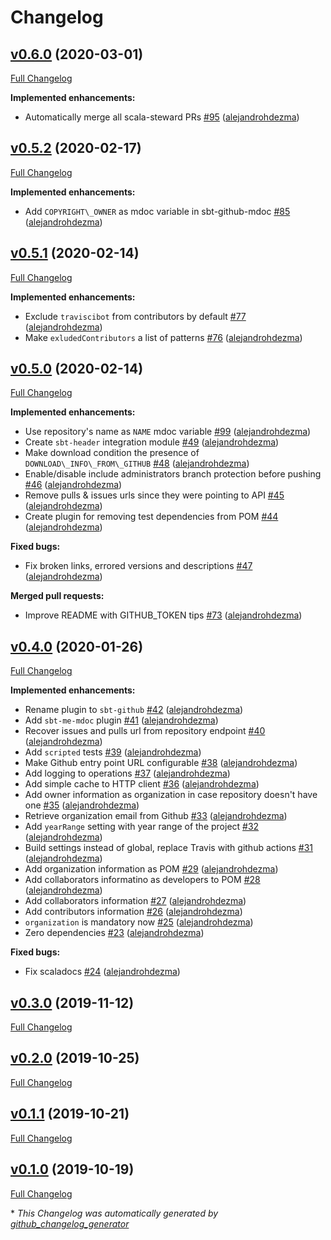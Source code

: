 # Changelog

## [v0.6.0](https://github.com/alejandrohdezma/sbt-github/tree/v0.6.0) (2020-03-01)

[Full Changelog](https://github.com/alejandrohdezma/sbt-github/compare/v0.5.2...v0.6.0)

**Implemented enhancements:**

- Automatically merge all scala-steward PRs [\#95](https://github.com/alejandrohdezma/sbt-github/pull/95) ([alejandrohdezma](https://github.com/alejandrohdezma))

## [v0.5.2](https://github.com/alejandrohdezma/sbt-github/tree/v0.5.2) (2020-02-17)

[Full Changelog](https://github.com/alejandrohdezma/sbt-github/compare/v0.5.1...v0.5.2)

**Implemented enhancements:**

- Add `COPYRIGHT\_OWNER` as mdoc variable in sbt-github-mdoc [\#85](https://github.com/alejandrohdezma/sbt-github/pull/85) ([alejandrohdezma](https://github.com/alejandrohdezma))

## [v0.5.1](https://github.com/alejandrohdezma/sbt-github/tree/v0.5.1) (2020-02-14)

[Full Changelog](https://github.com/alejandrohdezma/sbt-github/compare/v0.5.0...v0.5.1)

**Implemented enhancements:**

- Exclude `traviscibot` from contributors by default [\#77](https://github.com/alejandrohdezma/sbt-github/pull/77) ([alejandrohdezma](https://github.com/alejandrohdezma))
- Make `exludedContributors` a list of patterns [\#76](https://github.com/alejandrohdezma/sbt-github/pull/76) ([alejandrohdezma](https://github.com/alejandrohdezma))

## [v0.5.0](https://github.com/alejandrohdezma/sbt-github/tree/v0.5.0) (2020-02-14)

[Full Changelog](https://github.com/alejandrohdezma/sbt-github/compare/v0.4.0...v0.5.0)

**Implemented enhancements:**

- Use repository's name as `NAME` mdoc variable [\#99](https://github.com/alejandrohdezma/sbt-github/pull/99) ([alejandrohdezma](https://github.com/alejandrohdezma))
- Create `sbt-header` integration module [\#49](https://github.com/alejandrohdezma/sbt-github/pull/49) ([alejandrohdezma](https://github.com/alejandrohdezma))
- Make download condition the presence of `DOWNLOAD\_INFO\_FROM\_GITHUB` [\#48](https://github.com/alejandrohdezma/sbt-github/pull/48) ([alejandrohdezma](https://github.com/alejandrohdezma))
- Enable/disable include administrators branch protection before pushing [\#46](https://github.com/alejandrohdezma/sbt-github/pull/46) ([alejandrohdezma](https://github.com/alejandrohdezma))
- Remove pulls & issues urls since they were pointing to API [\#45](https://github.com/alejandrohdezma/sbt-github/pull/45) ([alejandrohdezma](https://github.com/alejandrohdezma))
- Create plugin for removing test dependencies from POM [\#44](https://github.com/alejandrohdezma/sbt-github/pull/44) ([alejandrohdezma](https://github.com/alejandrohdezma))

**Fixed bugs:**

- Fix broken links, errored versions and descriptions [\#47](https://github.com/alejandrohdezma/sbt-github/pull/47) ([alejandrohdezma](https://github.com/alejandrohdezma))

**Merged pull requests:**

- Improve README with GITHUB\_TOKEN tips [\#73](https://github.com/alejandrohdezma/sbt-github/pull/73) ([alejandrohdezma](https://github.com/alejandrohdezma))

## [v0.4.0](https://github.com/alejandrohdezma/sbt-github/tree/v0.4.0) (2020-01-26)

[Full Changelog](https://github.com/alejandrohdezma/sbt-github/compare/v0.3.0...v0.4.0)

**Implemented enhancements:**

- Rename plugin to `sbt-github` [\#42](https://github.com/alejandrohdezma/sbt-github/pull/42) ([alejandrohdezma](https://github.com/alejandrohdezma))
- Add `sbt-me-mdoc` plugin [\#41](https://github.com/alejandrohdezma/sbt-github/pull/41) ([alejandrohdezma](https://github.com/alejandrohdezma))
- Recover issues and pulls url from repository endpoint [\#40](https://github.com/alejandrohdezma/sbt-github/pull/40) ([alejandrohdezma](https://github.com/alejandrohdezma))
- Add `scripted` tests [\#39](https://github.com/alejandrohdezma/sbt-github/pull/39) ([alejandrohdezma](https://github.com/alejandrohdezma))
- Make Github entry point URL configurable [\#38](https://github.com/alejandrohdezma/sbt-github/pull/38) ([alejandrohdezma](https://github.com/alejandrohdezma))
- Add logging to operations [\#37](https://github.com/alejandrohdezma/sbt-github/pull/37) ([alejandrohdezma](https://github.com/alejandrohdezma))
- Add simple cache to HTTP client [\#36](https://github.com/alejandrohdezma/sbt-github/pull/36) ([alejandrohdezma](https://github.com/alejandrohdezma))
- Add owner information as organization in case repository doesn't have one [\#35](https://github.com/alejandrohdezma/sbt-github/pull/35) ([alejandrohdezma](https://github.com/alejandrohdezma))
- Retrieve organization email from Github [\#33](https://github.com/alejandrohdezma/sbt-github/pull/33) ([alejandrohdezma](https://github.com/alejandrohdezma))
- Add `yearRange` setting with year range of the project [\#32](https://github.com/alejandrohdezma/sbt-github/pull/32) ([alejandrohdezma](https://github.com/alejandrohdezma))
- Build settings instead of global, replace Travis with github actions [\#31](https://github.com/alejandrohdezma/sbt-github/pull/31) ([alejandrohdezma](https://github.com/alejandrohdezma))
- Add organization information as POM [\#29](https://github.com/alejandrohdezma/sbt-github/pull/29) ([alejandrohdezma](https://github.com/alejandrohdezma))
- Add collaborators informatino as developers to POM [\#28](https://github.com/alejandrohdezma/sbt-github/pull/28) ([alejandrohdezma](https://github.com/alejandrohdezma))
- Add collaborators information [\#27](https://github.com/alejandrohdezma/sbt-github/pull/27) ([alejandrohdezma](https://github.com/alejandrohdezma))
- Add contributors information [\#26](https://github.com/alejandrohdezma/sbt-github/pull/26) ([alejandrohdezma](https://github.com/alejandrohdezma))
- `organization` is mandatory now [\#25](https://github.com/alejandrohdezma/sbt-github/pull/25) ([alejandrohdezma](https://github.com/alejandrohdezma))
- Zero dependencies [\#23](https://github.com/alejandrohdezma/sbt-github/pull/23) ([alejandrohdezma](https://github.com/alejandrohdezma))

**Fixed bugs:**

- Fix scaladocs [\#24](https://github.com/alejandrohdezma/sbt-github/pull/24) ([alejandrohdezma](https://github.com/alejandrohdezma))

## [v0.3.0](https://github.com/alejandrohdezma/sbt-github/tree/v0.3.0) (2019-11-12)

[Full Changelog](https://github.com/alejandrohdezma/sbt-github/compare/v0.2.0...v0.3.0)

## [v0.2.0](https://github.com/alejandrohdezma/sbt-github/tree/v0.2.0) (2019-10-25)

[Full Changelog](https://github.com/alejandrohdezma/sbt-github/compare/v0.1.1...v0.2.0)

## [v0.1.1](https://github.com/alejandrohdezma/sbt-github/tree/v0.1.1) (2019-10-21)

[Full Changelog](https://github.com/alejandrohdezma/sbt-github/compare/v0.1.0...v0.1.1)

## [v0.1.0](https://github.com/alejandrohdezma/sbt-github/tree/v0.1.0) (2019-10-19)

[Full Changelog](https://github.com/alejandrohdezma/sbt-github/compare/f5fed13d09119eb8f3c421baef3226c386f65faa...v0.1.0)



\* *This Changelog was automatically generated by [github_changelog_generator](https://github.com/github-changelog-generator/github-changelog-generator)*
